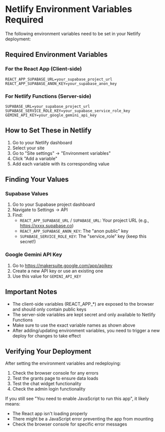 # Netlify Environment Variables Required

The following environment variables need to be set in your Netlify deployment:

## Required Environment Variables

### For the React App (Client-side)
```
REACT_APP_SUPABASE_URL=your_supabase_project_url
REACT_APP_SUPABASE_ANON_KEY=your_supabase_anon_key
```

### For Netlify Functions (Server-side)
```
SUPABASE_URL=your_supabase_project_url
SUPABASE_SERVICE_ROLE_KEY=your_supabase_service_role_key
GEMINI_API_KEY=your_google_gemini_api_key
```

## How to Set These in Netlify

1. Go to your Netlify dashboard
2. Select your site
3. Go to "Site settings" → "Environment variables"
4. Click "Add a variable"
5. Add each variable with its corresponding value

## Finding Your Values

### Supabase Values
1. Go to your Supabase project dashboard
2. Navigate to Settings → API
3. Find:
   - `REACT_APP_SUPABASE_URL` / `SUPABASE_URL`: Your project URL (e.g., https://xxxx.supabase.co)
   - `REACT_APP_SUPABASE_ANON_KEY`: The "anon public" key
   - `SUPABASE_SERVICE_ROLE_KEY`: The "service_role" key (keep this secret!)

### Google Gemini API Key
1. Go to https://makersuite.google.com/app/apikey
2. Create a new API key or use an existing one
3. Use this value for `GEMINI_API_KEY`

## Important Notes

- The client-side variables (REACT_APP_*) are exposed to the browser and should only contain public keys
- The server-side variables are kept secret and only available to Netlify Functions
- Make sure to use the exact variable names as shown above
- After adding/updating environment variables, you need to trigger a new deploy for changes to take effect

## Verifying Your Deployment

After setting the environment variables and redeploying:

1. Check the browser console for any errors
2. Test the grants page to ensure data loads
3. Test the chat widget functionality
4. Check the admin login functionality

If you still see "You need to enable JavaScript to run this app", it likely means:
- The React app isn't loading properly
- There might be a JavaScript error preventing the app from mounting
- Check the browser console for specific error messages
